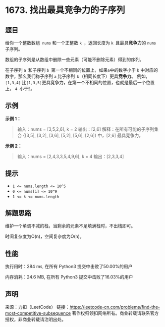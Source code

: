 # 1673. 找出最具竞争力的子序列

## 题目

给你一个整数数组` nums` 和一个正整数 `k `，返回长度为 `k `且最具**竞争力**的 `nums `子序列。

数组的子序列是从数组中删除一些元素（可能不删除元素）得到的序列。

在子序列 `a `和子序列 `b `第一个不相同的位置上，如果` a `中的数字小于 `b` 中对应的数字，那么我们称子序列 `a` 比子序列` b`（相同长度下）更具**竞争力**。 例如，`[1,3,4]` 比` [1,3,5] `更具竞争力，在第一个不相同的位置，也就是最后一个位置上， `4 `小于` 5 `。

## 示例

**示例 1：**

> 输入：nums = [3,5,2,6], k = 2
> 输出：[2,6]
> 解释：在所有可能的子序列集合 {[3,5], [3,2], [3,6], [5,2], [5,6], [2,6]} 中，[2,6] 最具竞争力。

**示例 2：**

> 输入：nums = [2,4,3,3,5,4,9,6], k = 4
> 输出：[2,3,3,4]

## 提示

* `1 <= nums.length <= 10^5`
* `0 <= nums[i] <= 10^9`
* `1 <= k <= nums.length`

## 解题思路

维护一个单调不减的栈，当剩余的元素不足填满栈时，不出栈即可。

时间复杂度为O(n)，空间复杂度为O(n)。

## 性能

执行用时：284 ms, 在所有 Python3 提交中击败了50.00%的用户

内存消耗：24.6 MB, 在所有 Python3 提交中击败了16.03%的用户

## 声明

来源：力扣（LeetCode）
链接：https://leetcode-cn.com/problems/find-the-most-competitive-subsequence
著作权归领扣网络所有。商业转载请联系官方授权，非商业转载请注明出处。